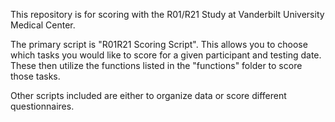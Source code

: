 This repository is for scoring with the R01/R21 Study at Vanderbilt University Medical Center. 

The primary script is "R01R21 Scoring Script". This allows you to choose which tasks you would like to score for a given participant and testing date. These then utilize the functions listed in the "functions" folder to score those tasks.

Other scripts included are either to organize data or score different questionnaires. 
